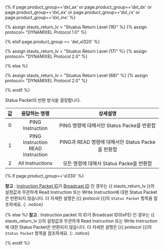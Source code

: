 <!-- 
Protocol 1.0 Status Return lv - 16
Protocol 2.0 Status Return lv - 68
 -->

 {% if page.product_group=='dxl_ax' or page.product_group=='dxl_dx' or page.product_group=='dxl_ex' or page.product_group=='dxl_rx' or page.product_group=='dxl_mx' %} 

 {% assign stauts_return_lv = "Stuatus Return Level (16)" %}
 {% assign protocol= "DYNAMIXEL Protocol 1.0" %}

 {% elsif page.product_group == 'dxl_xl320' %}

 {% assign stauts_return_lv = "Stuatus Return Level (17)" %}
 {% assign protocol= "DYNAMIXEL Protocol 2.0" %}

 {% else %}

 {% assign stauts_return_lv = "Stuatus Return Level (68)" %} <!-- X / MX 2.0  -->
 {% assign protocol= "DYNAMIXEL Protocol 2.0" %}

 {% endif %}

Status Packet의 반환 방식을 결정합니다.

| 값 |             응답하는 명령              |                     상세설명                      |
|:--:|:--------------------------------------:|:-------------------------------------------------:|
| 0  |            PING Instruction            |    PING 명령에 대해서만 Status Packe을 반환함     |
| 1  | PING Instruction<br />READ Instruction | PING과 READ 명령에 대해서만 Status Packe을 반환함 |
| 2  |            All Instructions            |     모든 명령에 대해서 Status Packe을 반환함      |


{% if page.product_group=='xl330' %}

**참고** : [Instruction Packet ID](/docs/kr/dxl/protocol2/)가 [Broadcast ID](/docs/kr/dxl/protocol2/#packet-id) 인 경우는  {{ stauts_return_lv }}의 설정값과 무관하게 Read Instruction 또는 Write Instruction에 대한 Status Packet은 반환되지 않습니다. 더 자세한 설명은 [{{ protocol }}]의 `Status Packet` 항목을 참조하세요.
{: .notice}

{% else %}
**참고** : Instruction packet 의 ID가 Broadcast ID(0xFE) 인 경우는  {{ stauts_return_lv }}의 설정값과 무관하게 Read Instruction 또는 Write Instruction에 대한 Status Packet은 반환되지 않습니다. 더 자세한 설명은 [{{ protocol }}]의 `Status Packet` 항목을 참조하세요.
{: .notice}

{% endif %}

[DYNAMIXEL Protocol 1.0]: /docs/kr/dxl/protocol1/
[DYNAMIXEL Protocol 2.0]: /docs/kr/dxl/protocol2/
